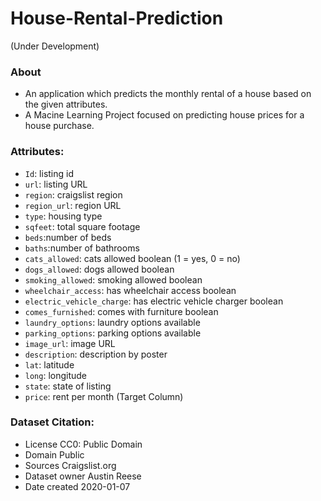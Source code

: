 # House-Rental-Prediction

(Under Development)

### About
- An application which predicts the monthly rental of a house based on the given attributes.
- A Macine Learning Project focused on predicting house prices for a house purchase.


### Attributes: 
- `Id`: listing id
- `url`: listing URL
- `region`: craigslist region
- `region_url`: region URL
- `type`: housing type
- `sqfeet`: total square footage
- `beds`:number of beds
- `baths`:number of bathrooms
- `cats_allowed`: cats allowed boolean (1 = yes, 0 = no)
- `dogs_allowed`: dogs allowed boolean
- `smoking_allowed`: smoking allowed boolean
- `wheelchair_access`: has wheelchair access boolean
- `electric_vehicle_charge`: has electric vehicle charger boolean
- `comes_furnished`: comes with furniture boolean
- `laundry_options`: laundry options available
- `parking_options`: parking options available
- `image_url`: image URL
- `description`: description by poster
- `lat`: latitude
- `long`: longitude
- `state`: state of listing
- `price`: rent per month (Target Column)


### Dataset Citation:
- License	CC0: Public Domain
- Domain	Public
- Sources	Craigslist.org
- Dataset owner	Austin Reese
- Date created	2020-01-07
